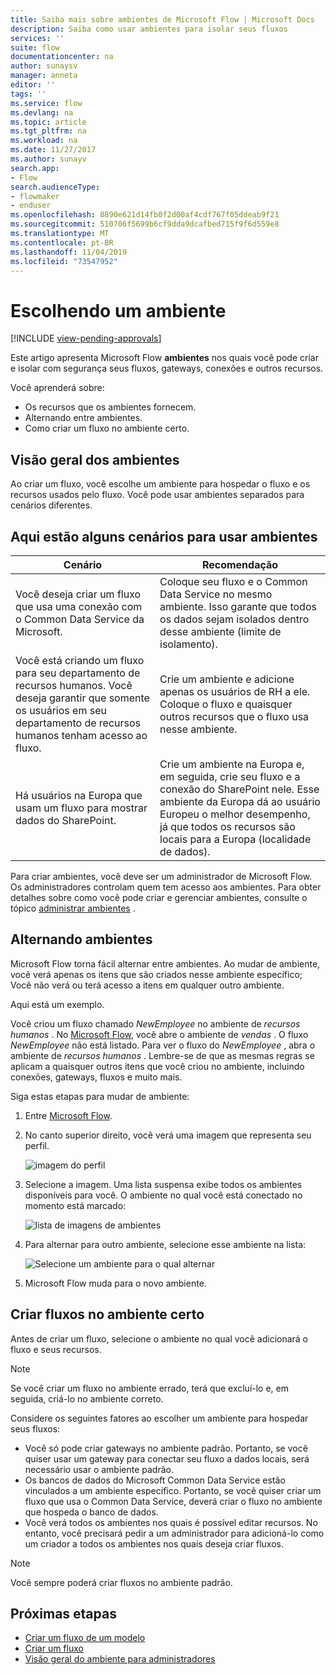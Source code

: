 ```yaml
---
title: Saiba mais sobre ambientes de Microsoft Flow | Microsoft Docs
description: Saiba como usar ambientes para isolar seus fluxos
services: ''
suite: flow
documentationcenter: na
author: sunaysv
manager: anneta
editor: ''
tags: ''
ms.service: flow
ms.devlang: na
ms.topic: article
ms.tgt_pltfrm: na
ms.workload: na
ms.date: 11/27/2017
ms.author: sunayv
search.app:
- Flow
search.audienceType:
- flowmaker
- enduser
ms.openlocfilehash: 8890e621d14fb0f2d00af4cdf767f05ddeab9f21
ms.sourcegitcommit: 510706f5699b6cf9dda9dcafbed715f9f6d559e8
ms.translationtype: MT
ms.contentlocale: pt-BR
ms.lasthandoff: 11/04/2019
ms.locfileid: "73547952"
---
```

# <a name="choosing-an-environment"></a>Escolhendo um ambiente
[!INCLUDE [view-pending-approvals](includes/cc-rebrand.md)]

Este artigo apresenta Microsoft Flow **ambientes** nos quais você pode criar e isolar com segurança seus fluxos, gateways, conexões e outros recursos.

Você aprenderá sobre:

* Os recursos que os ambientes fornecem.
* Alternando entre ambientes.
* Como criar um fluxo no ambiente certo.

## <a name="environments-overview"></a>Visão geral dos ambientes

Ao criar um fluxo, você escolhe um ambiente para hospedar o fluxo e os recursos usados pelo fluxo. Você pode usar ambientes separados para cenários diferentes.

## <a name="here-are-a-few-scenarios-for-using-environments"></a>Aqui estão alguns cenários para usar ambientes

Cenário|Recomendação
-----|-----
Você deseja criar um fluxo que usa uma conexão com o Common Data Service da Microsoft.|Coloque seu fluxo e o Common Data Service no mesmo ambiente. Isso garante que todos os dados sejam isolados dentro desse ambiente (limite de isolamento).
Você está criando um fluxo para seu departamento de recursos humanos. Você deseja garantir que somente os usuários em seu departamento de recursos humanos tenham acesso ao fluxo.|Crie um ambiente e adicione apenas os usuários de RH a ele. Coloque o fluxo e quaisquer outros recursos que o fluxo usa nesse ambiente.
Há usuários na Europa que usam um fluxo para mostrar dados do SharePoint.|Crie um ambiente na Europa e, em seguida, crie seu fluxo e a conexão do SharePoint nele. Esse ambiente da Europa dá ao usuário Europeu o melhor desempenho, já que todos os recursos são locais para a Europa (localidade de dados).

Para criar ambientes, você deve ser um administrador de Microsoft Flow. Os administradores controlam quem tem acesso aos ambientes. Para obter detalhes sobre como você pode criar e gerenciar ambientes, consulte o tópico [administrar ambientes](environments-overview-admin.md) .

## <a name="switching-environments"></a>Alternando ambientes

Microsoft Flow torna fácil alternar entre ambientes. Ao mudar de ambiente, você verá apenas os itens que são criados nesse ambiente específico; Você não verá ou terá acesso a itens em qualquer outro ambiente.

Aqui está um exemplo.

Você criou um fluxo chamado *NewEmployee* no ambiente de *recursos humanos* . No [Microsoft Flow](https://flow.microsoft.com), você abre o ambiente de *vendas* . O fluxo *NewEmployee* não está listado. Para ver o fluxo do *NewEmployee* , abra o ambiente de *recursos humanos* . Lembre-se de que as mesmas regras se aplicam a quaisquer outros itens que você criou no ambiente, incluindo conexões, gateways, fluxos e muito mais.

Siga estas etapas para mudar de ambiente:

1. Entre [Microsoft Flow](https://flow.microsoft.com).
1. No canto superior direito, você verá uma imagem que representa seu perfil.

   ![imagem do perfil](./media/environments-overview-maker/default-environment.png)

1. Selecione a imagem. Uma lista suspensa exibe todos os ambientes disponíveis para você. O ambiente no qual você está conectado no momento está marcado:

   ![lista de imagens de ambientes](./media/environments-overview-maker/all-environments.png)
1. Para alternar para outro ambiente, selecione esse ambiente na lista:

   ![Selecione um ambiente para o qual alternar](./media/environments-overview-maker/select-europe.png)
1. Microsoft Flow muda para o novo ambiente.

## <a name="create-flows-in-the-right-environment"></a>Criar fluxos no ambiente certo

Antes de criar um fluxo, selecione o ambiente no qual você adicionará o fluxo e seus recursos.

> [!NOTE]
> Se você criar um fluxo no ambiente errado, terá que excluí-lo e, em seguida, criá-lo no ambiente correto.

Considere os seguintes fatores ao escolher um ambiente para hospedar seus fluxos:

* Você só pode criar gateways no ambiente padrão. Portanto, se você quiser usar um gateway para conectar seu fluxo a dados locais, será necessário usar o ambiente padrão.
* Os bancos de dados do Microsoft Common Data Service estão vinculados a um ambiente específico. Portanto, se você quiser criar um fluxo que usa o Common Data Service, deverá criar o fluxo no ambiente que hospeda o banco de dados.
* Você verá todos os ambientes nos quais é possível editar recursos. No entanto, você precisará pedir a um administrador para adicioná-lo como um criador a todos os ambientes nos quais deseja criar fluxos.

> [!NOTE]
> Você sempre poderá criar fluxos no ambiente padrão.

## <a name="next-steps"></a>Próximas etapas

* [Criar um fluxo de um modelo](get-started-logic-template.md)
* [Criar um fluxo](get-started-logic-flow.md)
* [Visão geral do ambiente para administradores](environments-overview-admin.md)
